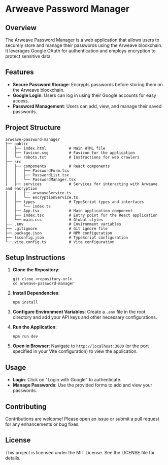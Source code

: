 # Arweave Password Manager

## Overview
The Arweave Password Manager is a web application that allows users to securely store and manage their passwords using the Arweave blockchain. It leverages Google OAuth for authentication and employs encryption to protect sensitive data.

## Features
- **Secure Password Storage**: Encrypts passwords before storing them on the Arweave blockchain.
- **Google Login**: Users can log in using their Google accounts for easy access.
- **Password Management**: Users can add, view, and manage their saved passwords.

## Project Structure
```
arweave-password-manager
├── public
│   ├── index.html          # Main HTML file
│   ├── favicon.svg         # Favicon for the application
│   └── robots.txt          # Instructions for web crawlers
├── src
│   ├── components          # React components
│   │   ├── PasswordForm.tsx
│   │   ├── PasswordList.tsx
│   │   └── PasswordManager.tsx
│   ├── services            # Services for interacting with Arweave and encryption
│   │   ├── arweaveService.ts
│   │   └── encryptionService.ts
│   ├── types               # TypeScript types and interfaces
│   │   └── index.ts
│   ├── App.tsx             # Main application component
│   ├── index.tsx           # Entry point for the React application
│   └── main.css            # Global styles
├── .env                    # Environment variables
├── .gitignore              # Git ignore file
├── package.json            # NPM configuration
├── tsconfig.json           # TypeScript configuration
└── vite.config.ts          # Vite configuration
```

## Setup Instructions
1. **Clone the Repository**:
   ```
   git clone <repository-url>
   cd arweave-password-manager
   ```

2. **Install Dependencies**:
   ```
   npm install
   ```

3. **Configure Environment Variables**:
   Create a `.env` file in the root directory and add your API keys and other necessary configurations.

4. **Run the Application**:
   ```
   npm run dev
   ```

5. **Open in Browser**:
   Navigate to `http://localhost:3000` (or the port specified in your Vite configuration) to view the application.

## Usage
- **Login**: Click on "Login with Google" to authenticate.
- **Manage Passwords**: Use the provided forms to add and view your passwords.

## Contributing
Contributions are welcome! Please open an issue or submit a pull request for any enhancements or bug fixes.

## License
This project is licensed under the MIT License. See the LICENSE file for details.